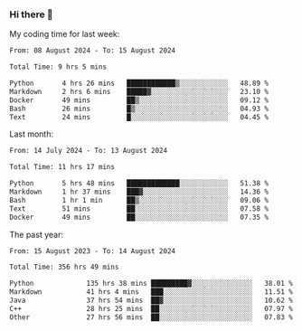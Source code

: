 ### Hi there 👋

My coding time for last week:

<!--START_SECTION:week-->

```txt
From: 08 August 2024 - To: 15 August 2024

Total Time: 9 hrs 5 mins

Python       4 hrs 26 mins   ████████████▒░░░░░░░░░░░░   48.89 %
Markdown     2 hrs 6 mins    █████▓░░░░░░░░░░░░░░░░░░░   23.10 %
Docker       49 mins         ██▒░░░░░░░░░░░░░░░░░░░░░░   09.12 %
Bash         26 mins         █▒░░░░░░░░░░░░░░░░░░░░░░░   04.93 %
Text         24 mins         █░░░░░░░░░░░░░░░░░░░░░░░░   04.45 %
```

<!--END_SECTION:week-->

Last month:

<!--START_SECTION:month-->

```txt
From: 14 July 2024 - To: 13 August 2024

Total Time: 11 hrs 17 mins

Python       5 hrs 48 mins   █████████████░░░░░░░░░░░░   51.38 %
Markdown     1 hr 37 mins    ███▓░░░░░░░░░░░░░░░░░░░░░   14.36 %
Bash         1 hr 1 min      ██▒░░░░░░░░░░░░░░░░░░░░░░   09.06 %
Text         51 mins         ██░░░░░░░░░░░░░░░░░░░░░░░   07.58 %
Docker       49 mins         ██░░░░░░░░░░░░░░░░░░░░░░░   07.35 %
```

<!--END_SECTION:month-->

The past year:

<!--START_SECTION:year-->

```txt
From: 15 August 2023 - To: 14 August 2024

Total Time: 356 hrs 49 mins

Python             135 hrs 38 mins █████████▓░░░░░░░░░░░░░░░   38.01 %
Markdown           41 hrs 4 mins   ███░░░░░░░░░░░░░░░░░░░░░░   11.51 %
Java               37 hrs 54 mins  ██▓░░░░░░░░░░░░░░░░░░░░░░   10.62 %
C++                28 hrs 25 mins  ██░░░░░░░░░░░░░░░░░░░░░░░   07.97 %
Other              27 hrs 56 mins  ██░░░░░░░░░░░░░░░░░░░░░░░   07.83 %
```

<!--END_SECTION:year-->
